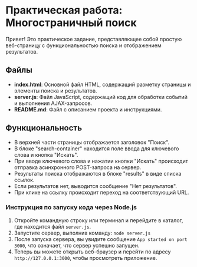 # Практическая работа: Многостраничный поиск

Привет! Это практическое задание, представляющее собой простую веб-страницу с функциональностью поиска и отображением результатов.

## Файлы

- **index.html**: Основной файл HTML, содержащий разметку страницы и элементы поиска и результатов.
- **server.js**: Файл JavaScript, содержащий код для обработки событий и выполнения AJAX-запросов.
- **README.md**: Файл с описанием проекта и инструкциями.

## Функциональность

- В верхней части страницы отображается заголовок "Поиск".
- В блоке "search-container" находится поле ввода для ключевого слова и кнопка "Искать".
- При вводе ключевого слова и нажатии кнопки "Искать" происходит отправка асинхронного POST-запроса на сервер.
- Результаты поиска отображаются в блоке "results" в виде списка ссылок.
- Если результатов нет, выводится сообщение "Нет результатов".
- При клике на ссылку происходит переход на соответствующий URL.

### Инструкция по запуску кода через Node.js

1. Откройте командную строку или терминал и перейдите в каталог, где находится файл `server.js`.
2. Запустите сервер, выполнив команду: ``` node server.js ```
3. После запуска сервера, вы увидите сообщение `App started on port 3000`, что означает, что сервер успешно запущен.
4. Теперь вы можете открыть веб-браузер и перейти по адресу `http://127.0.0.1:3000`, чтобы просмотреть приложение.
